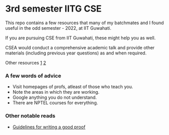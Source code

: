 # 3rd semester IITG CSE

This repo contains a few resources that many of my batchmates and I found useful in the odd semester - 2022, at IIT Guwahati.

If you are pursuing CSE from IIT Guwahati, these might help you as well.

CSEA would conduct a comprehensive academic talk and provide other materials (including previous year questions) as and when required.

Other resources [1](https://github.com/ktk53x/Course_Material) [2](https://drive.google.com/drive/folders/1-QFZeJuliaK__VQyYtNdI1P7eLEHkWtg)

### A few words of advice
 - Visit homepages of profs, atleast of those who teach you.
 - Note the areas in which they are working.
 - Google anything you do not understand. 
 - There are NPTEL courses for everything.

### Other notable reads 
 - [Guidelines for writing a good proof](https://www.cse.iitd.ac.in/~bagchi/courses/COL202_19-20/guidelines-for-writing-a-proof-2019.html)
